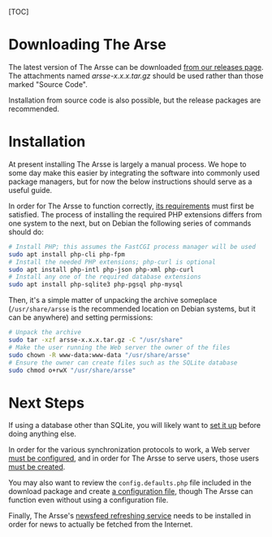 [TOC]

# Downloading The Arse

The latest version of The Arsse can be downloaded [from our releases page](https://code.mensbeam.com/MensBeam/arsse/releases). The attachments named _arsse-x.x.x.tar.gz_ should be used rather than those marked "Source Code".

Installation from source code is also possible, but the release packages are recommended.

# Installation

At present installing The Arsse is largely a manual process. We hope to some day make this easier by integrating the software into commonly used package managers, but for now the below instructions should serve as a useful guide.

In order for The Arsse to function correctly, [its requirements](Requirements) must first be satisfied. The process of installing the required PHP extensions differs from one system to the next, but on Debian the following series of commands should do:

```sh
# Install PHP; this assumes the FastCGI process manager will be used
sudo apt install php-cli php-fpm
# Install the needed PHP extensions; php-curl is optional
sudo apt install php-intl php-json php-xml php-curl
# Install any one of the required database extensions
sudo apt install php-sqlite3 php-pgsql php-mysql
```

Then, it's a simple matter of unpacking the archive someplace (`/usr/share/arsse` is the recommended location on Debian systems, but it can be anywhere) and setting permissions:

```sh
# Unpack the archive
sudo tar -xzf arsse-x.x.x.tar.gz -C "/usr/share"
# Make the user running the Web server the owner of the files
sudo chown -R www-data:www-data "/usr/share/arsse"
# Ensure the owner can create files such as the SQLite database
sudo chmod o+rwX "/usr/share/arsse"
```

# Next Steps

If using a database other than SQLite, you will likely want to [set it up](Database_Setup) before doing anything else.

In order for the various synchronization protocols to work, a Web server [must be configured](Web_Server_Configuration), and in order for The Arsse to serve users, those users [must be created](/en/Using_The_Arsse/Managing_Users).

You may also want to review the `config.defaults.php` file included in the download package and create [a configuration file](Configuration), though The Arsse can function even without using a configuration file.

Finally, The Arsse's [newsfeed refreshing service](/en/Using_The_Arsse/Keeping_Newsfeeds_Up_to_Date) needs to be installed in order for news to actually be fetched from the Internet.
